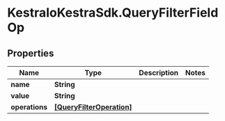 # KestraIoKestraSdk.QueryFilterFieldOp

## Properties

Name | Type | Description | Notes
------------ | ------------- | ------------- | -------------
**name** | **String** |  | 
**value** | **String** |  | 
**operations** | [**[QueryFilterOperation]**](QueryFilterOperation.md) |  | 



